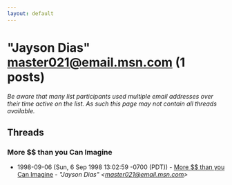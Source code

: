 ```yaml
---
layout: default
---
```


# "Jayson Dias" <master021@email.msn.com> (1 posts)

_Be aware that many list participants used multiple email addresses over their time active on the list. As such this page may not contain all threads available._

## Threads

### More $$ than you Can Imagine
+ 1998-09-06 (Sun, 6 Sep 1998 13:02:59 -0700 (PDT)) - [More $$ than you Can Imagine](/archive/1998/09/ff92fb6f09bd7a9243949c6a697096df0ae8211b5ae98b64b61c6237b67e939e) - _"Jayson Dias" \<master021@email.msn.com\>_

